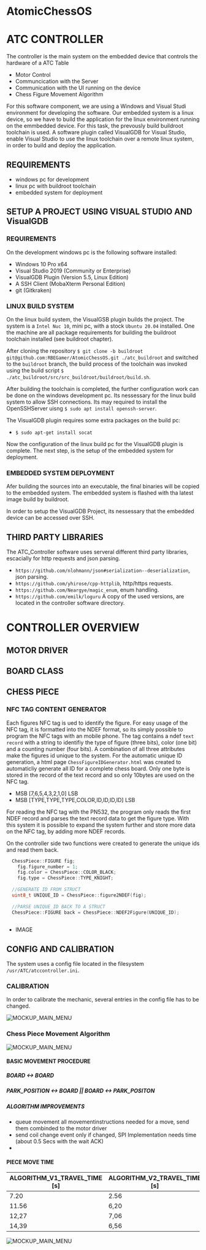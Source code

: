 # AtomicChessOS

# ATC CONTROLLER

The controller is the main system on the embedded device that controls the hardware of a ATC Table

* Motor Control
* Communcication with the Server
* Communication with the UI running on the device
* Chess Figure Movement Algorithm


For this software component, we are using a Windows and Visual Studi environment for developing the software.
Our embedded system is a linux device, so we have to build the application for the linux environment running on the emmbedded device.
For this task, the prevously build buildroot toolchain is used.
A software plugin called VisualGDB for Visual Studio, enable Visual Studio to use the linux toolchain over a remote linux system, in order to build and deploy the application.

## REQUIREMENTS

* windows pc for development
* linux pc with buildroot toolchain
* embedded system for deployment

## SETUP A PROJECT USING VISUAL STUDIO AND VisualGDB


### REQUIREMENTS

On the development windows pc is the following software installed:
* Windows 10 Pro x64
* Visual Studio 2019 (Community or Enterprise)
* VisualGDB Plugin (Version 5.5, Linux Edition)
* A SSH Client (MobaXterm Personal Edition)
* git (Gitkraken)



### LINUX BUILD SYSTEM

On the linux build system, the VisualGSB plugin builds the project.
The system is a `Intel Nuc 10`, mini pc, with a stock `Ubuntu 20.04` installed.
One the machine are all package requirements for building the buildroot toolchain installed (see buildroot chapter).


After cloning the repository `$ git clone -b buildroot git@github.com:RBEGamer/AtomicChessOS.git ./atc_buildroot` and switched to the `buildroot` branch, the build process of the toolchain was invoked using the build script `$ ./atc_buildroot/src/src_buildroot/buildroot/build.sh`.

After building the  toolchain is completed, the further configuration work can be done on the windows development pc.
Its nessessary for the linux build system to allow SSH connections.
Its may required to install the OpenSSHServer uisng `$ sudo apt install openssh-server`.

The VisualGDB plugin requires some extra packages on the build pc:

* `$ sudo apt-get install socat`

Now the configuration of the linux build pc for the VisualGDB plugin is complete.
The next step, is the setup of the embedded system for deployment.

### EMBEDDED SYSTEM DEPLOYMENT

Afer building the sources into an executable, the final binaries will be copied to the embedded system.
The embedded system is flashed with tha latest image build by buildroot.

In order to setup the VisualGDB Project, its nessessary that the embedded device can be accessed over SSH.




## THIRD PARTY LIBRARIES

The ATC_Controller software uses serveral different third party libraries, escacially for http requests and json parsing.
* `https://github.com/nlohmann/json#serialization--deserialization`, json parsing.
* `https://github.com/yhirose/cpp-httplib`, http/https requests.
* `https://github.com/Neargye/magic_enum`, enum handling.
* `https://github.com/emilk/loguru`
A copy of the used versions, are located in the controller software directory.



# CONTROLLER OVERVIEW

## MOTOR DRIVER
## BOARD CLASS

## CHESS PIECE
### NFC TAG CONTENT GENERATOR
Each figures NFC tag is ued to identify the figure. For easy usage of the NFC tag, it is formatted into the NDEF format, so its simply possible to program the NFC tags with an mobile phone. The tag contains a ndef `text record` with a string to identifiy the type of figure (three bits), color (one bit) and a counting number (four bits). A combination of all three attributes make the figures id unique to the system. For the automatic unique ID generation, a html page `ChessFigureIDGenerator.html` was created to automaticliy generate all ID for a complete chess board.
Only one byte is stored in the record of the text record and so only 10bytes are used on the NFC tag.

* MSB [7,6,5,4,3,2,1,0] LSB 
* MSB [TYPE,TYPE,TYPE,COLOR,ID,ID,ID,ID] LSB 

For reading the NFC tag with the PN532, the program only reads the first NDEF record and parses the text record data to get the figure type. With this system it is possible to expand the system further and store more data on the NFC tag, by adding more NDEF records.

On the controller side two functions were created to generate the unique ids and read them back.

```c++
  ChessPiece::FIGURE fig;
	fig.figure_number = 1;
	fig.color = ChessPiece::COLOR_BLACK;
	fig.type = ChessPiece::TYPE_KNIGHT;
  
  //GENERATE ID FROM STRUCT
  uint8_t UNIQUE_ID = ChessPiece::figure2NDEF(fig);
  
  //PARSE UNIQUE_ID BACK TO A STRUCT
  ChessPiece::FIGURE back = ChessPiece::NDEF2Figure(UNIQUE_ID);
  
````
* IMAGE

## CONFIG AND CALIBRATION

The system uses a config file located in the filesystem `/usr/ATC/atccontroller.ini`.



### CALIBRATION

In order to calibrate the mechanic, several entries in the config file has to be changed.

![MOCKUP_MAIN_MENU](./documentation_images/ATC_Calibration_Guide.png)

### Chess Piece Movement Algorithm

![MOCKUP_MAIN_MENU](./documentation_images/ATC_ChessMoveAlgorithm.png)

#### BASIC MOVEMENT PROCEDURE

##### BOARD <-> BOARD

##### PARK_POSITION <-> BOARD || BOARD <-> PARK_POSITON


##### ALGORITHM IMPROVEMENTS

* queue movement all movementinstructions needed for a move, send them combinded to the motor driver
* send coil change event only if changed, SPI Implementation needs time (about 0.5 Secs with the wait ACK)
*


#### PIECE MOVE TIME

| ALGORITHM_V1_TRAVEL_TIME [s] 	| ALGORITHM_V2_TRAVEL_TIME [s] 	| TRAVEL_DISTANCE [FIELDS_DIAGONAL] 	|
|------------------------------	|------------------------------	|-----------------------------------	|
| 7.20                         	| 2.56                         	| 1                                 	|
| 11.56                        	| 6,20                         	| 3                                 	|
| 12,27                        	| 7,06                         	| 5                                 	|
| 14,39                        	| 6,56                         	| 8                                 	|

![MOCKUP_MAIN_MENU](./documentation_images/FigureMovementTims_GRAPH_COMP.PNG)

